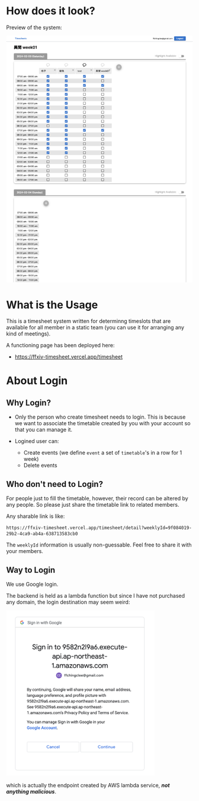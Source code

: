 # How does it look?

Preview of the system:

![Alt text](timetable-3.png)

# What is the Usage

This is a timesheet system written for determinng timeslots that are available for all member in a static team (you can use it for arranging any kind of meetings).

A functioning page has been deployed here:

- https://ffxiv-timesheet.vercel.app/timesheet

# About Login

## Why Login?

- Only the person who create timesheet needs to login. This is because we want to associate the timetable created by you with your account so that you can manage it.

- Logined user can:

  - Create events (we define `event` a set of `timetable`'s in a row for 1 week)
  - Delete events

## Who don't need to Login?

For people just to fill the timetable, however, their record can be altered by any people. So please just share the timetable link to related members.

Any sharable link is like:

```
https://ffxiv-timesheet.vercel.app/timesheet/detail?weeklyId=9f084019-29b2-4ca9-ab4a-638713583cb0
```

The `weeklyId` information is usually non-guessable. Feel free to share it with your members.

## Way to Login

We use Google login.

The backend is held as a lambda function but since I have not purchased any domain, the login destination may seem weird:

<img src="login.png" width="400"/>

which is actually the endpoint created by AWS lambda service, **_not anything malicious_**.
